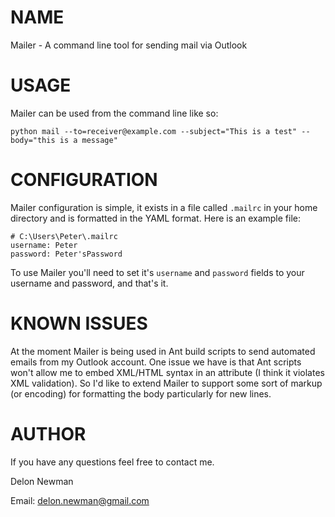 NAME
====

Mailer - A command line tool for sending mail via Outlook

USAGE
=====

Mailer can be used from the command line like so:

    python mail --to=receiver@example.com --subject="This is a test" --body="this is a message"

CONFIGURATION
=============

Mailer configuration is simple, it exists in a file called `.mailrc` in your
home directory and is formatted in the YAML format.  Here is an example file:

    # C:\Users\Peter\.mailrc
    username: Peter
    password: Peter'sPassword

To use Mailer you'll need to set it's `username` and `password` fields to your
username and password, and that's it.

KNOWN ISSUES
============

At the moment Mailer is being used in Ant build scripts to send automated emails
from my Outlook account.  One issue we have is that Ant scripts won't allow me
to embed XML/HTML syntax in an attribute (I think it violates XML validation).
So I'd like to extend Mailer to support some sort of markup (or encoding) for
formatting the body particularly for new lines.

AUTHOR
======

If you have any questions feel free to contact me.

Delon Newman

Email: delon.newman@gmail.com
